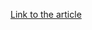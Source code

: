 [Link to the article](https://thehackernews.com/2025/03/china-linked-apt-aquatic-panda-10-month.html)
